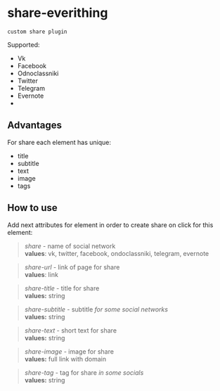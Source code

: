 # share-everithing
    custom share plugin

Supported:

-  Vk
-  Facebook
-  Odnoclassniki
-  Twitter
-  Telegram
-  Evernote
-  

## Advantages
For share each element has unique:
- title
- subtitle
- text
- image
- tags

## How to use
Add next attributes for element in order to create share on click for this element:

> *share* - name of social network  
**values**: vk, twitter, facebook, ondoclassniki, telegram, evernote

> *share-url* - link of page for share  
**values**: link

> *share-title* - title for share  
**values:** string

> *share-subtitle* - subtitle _for some social networks_  
**values:** string

> *share-text* - short text for share  
**values:** string

> *share-image* - image for share  
**values:** full link with domain

> *share-tag* - tag for share _in some socials_  
**values:** string
